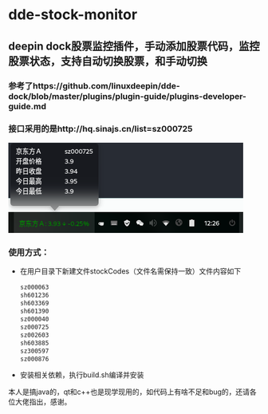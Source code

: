 # dde-stock-monitor
## deepin dock股票监控插件，手动添加股票代码，监控股票状态，支持自动切换股票，和手动切换
### 参考了https://github.com/linuxdeepin/dde-dock/blob/master/plugins/plugin-guide/plugins-developer-guide.md

### 接口采用的是http://hq.sinajs.cn/list=sz000725



![alt](img/stock.png)

### 使用方式：

- 在用户目录下新建文件stockCodes（文件名需保持一致）文件内容如下

  ```
  sz000063
  sh601236
  sh603369
  sh601390
  sz000040
  sz000725
  sz002603
  sh603885
  sz300597
  sz000876
  ```

- 安装相关依赖，执行build.sh编译并安装

本人是搞java的，qt和c++也是现学现用的，如代码上有啥不足和bug的，还请各位大佬指出，感谢。